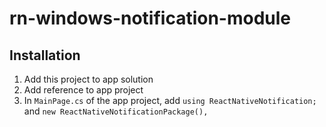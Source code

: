 # rn-windows-notification-module

## Installation

1. Add this project to app solution
2. Add reference to app project
3. In `MainPage.cs` of the app project, add `using ReactNativeNotification;` and `new ReactNativeNotificationPackage(),` 
